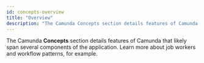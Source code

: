 ```yaml
---
id: concepts-overview
title: "Overview"
description: "The Camunda Concepts section details features of Camunda that likely span several components of the application. Learn more about job workers and workflow patterns, for example."
---
```


The Camunda **Concepts** section details features of Camunda that likely span several components of the application. Learn more about job workers and workflow patterns, for example.
